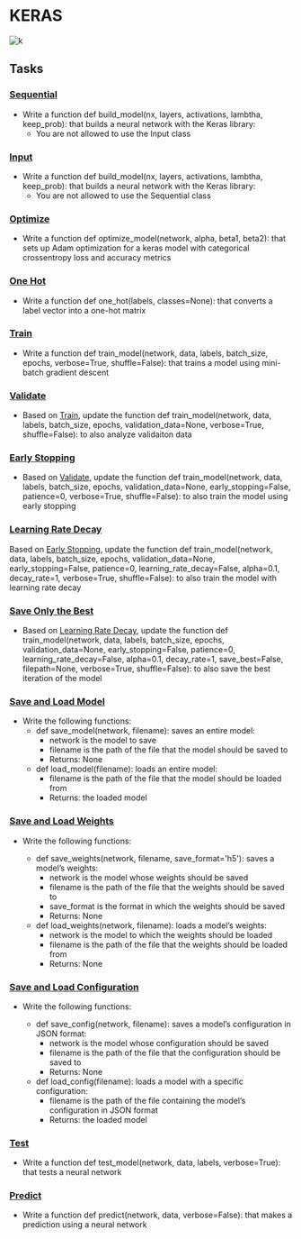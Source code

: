 # KERAS

![k](https://keras.io/img/logo-k-keras-wb.png)

## Tasks

### [Sequential](./0-sequential.py)
- Write a function def build_model(nx, layers, activations, lambtha, keep_prob): that builds a neural network with the Keras library:
    - You are not allowed to use the Input class

### [Input](./1-input.py)
- Write a function def build_model(nx, layers, activations, lambtha, keep_prob): that builds a neural network with the Keras library:
    - You are not allowed to use the Sequential class

### [Optimize](./2-optimize.py)
- Write a function def optimize_model(network, alpha, beta1, beta2): that sets up Adam optimization for a keras model with categorical crossentropy loss and accuracy metrics

### [One Hot](./3-one_hot.py)
- Write a function def one_hot(labels, classes=None): that converts a label vector into a one-hot matrix

### [Train](./4-train.py)
- Write a function def train_model(network, data, labels, batch_size, epochs, verbose=True, shuffle=False): that trains a model using mini-batch gradient descent

### [Validate](./5-train.py)
- Based on [Train](./4-train.py), update the function def train_model(network, data, labels, batch_size, epochs, validation_data=None, verbose=True, shuffle=False): to also analyze validaiton data

### [Early Stopping](./6-train.py)
- Based on [Validate](./5-train.py), update the function def train_model(network, data, labels, batch_size, epochs, validation_data=None, early_stopping=False, patience=0, verbose=True, shuffle=False): to also train the model using early stopping

### [Learning Rate Decay](./7-train.py)
Based on [Early Stopping](./6-train.py), update the function def train_model(network, data, labels, batch_size, epochs, validation_data=None, early_stopping=False, patience=0, learning_rate_decay=False, alpha=0.1, decay_rate=1, verbose=True, shuffle=False): to also train the model with learning rate decay

### [Save Only the Best](./8-train.py)
- Based on [Learning Rate Decay](./7-train.py), update the function def train_model(network, data, labels, batch_size, epochs, validation_data=None, early_stopping=False, patience=0, learning_rate_decay=False, alpha=0.1, decay_rate=1, save_best=False, filepath=None, verbose=True, shuffle=False): to also save the best iteration of the model

### [Save and Load Model](./9-model.py)
- Write the following functions:
    - def save_model(network, filename): saves an entire model:
        - network is the model to save
        - filename is the path of the file that the model should be saved to
        - Returns: None
    - def load_model(filename): loads an entire model:
        - filename is the path of the file that the model should be loaded from
        - Returns: the loaded model

### [Save and Load Weights](./10-weights.py)
- Write the following functions:

    - def save_weights(network, filename, save_format='h5'): saves a model’s weights:
        - network is the model whose weights should be saved
        - filename is the path of the file that the weights should be saved to
        - save_format is the format in which the weights should be saved
        - Returns: None
    - def load_weights(network, filename): loads a model’s weights:
        - network is the model to which the weights should be loaded
        - filename is the path of the file that the weights should be loaded from
        - Returns: None

### [Save and Load Configuration](./11-config.py)
- Write the following functions:

    - def save_config(network, filename): saves a model’s configuration in JSON format:
        - network is the model whose configuration should be saved
        - filename is the path of the file that the configuration should be saved to
        - Returns: None
    - def load_config(filename): loads a model with a specific configuration:
        - filename is the path of the file containing the model’s configuration in JSON format
        - Returns: the loaded model

### [Test](./12-test.py)
- Write a function def test_model(network, data, labels, verbose=True): that tests a neural network

### [Predict](./13-predict.py)
- Write a function def predict(network, data, verbose=False): that makes a prediction using a neural network
